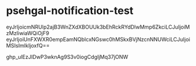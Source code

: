# psehgal-notification-test


eyJrIjoicmNRUlp2ajB3WnZXdXBOUUk3bEhRckRYdDlwMmp6ZkciLCJuIjoiMzMzIiwiaWQiOjF9
eyJrIjoiUnFXWXR0empEamNQblcxNGswc0hMSkxBVjNzcnNNUWciLCJuIjoiMSIsImlkIjoxfQ==


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
